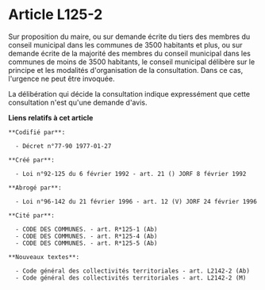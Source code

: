 # Article L125-2

Sur proposition du maire, ou sur demande écrite du tiers des membres du conseil municipal dans les communes de 3500 habitants
et plus, ou sur demande écrite de la majorité des membres du conseil municipal dans les communes de moins de 3500 habitants,
le conseil municipal délibère sur le principe et les modalités d'organisation de la consultation. Dans ce cas, l'urgence ne
peut être invoquée.

La délibération qui décide la consultation indique expressément que cette consultation n'est qu'une demande d'avis.

**Liens relatifs à cet article**

	**Codifié par**:

	  - Décret n°77-90 1977-01-27

	**Créé par**:

	  - Loi n°92-125 du 6 février 1992 - art. 21 () JORF 8 février 1992

	**Abrogé par**:

	  - Loi n°96-142 du 21 février 1996 - art. 12 (V) JORF 24 février 1996

	**Cité par**:

	  - CODE DES COMMUNES. - art. R*125-1 (Ab)
	  - CODE DES COMMUNES. - art. R*125-4 (Ab)
	  - CODE DES COMMUNES. - art. R*125-5 (Ab)

	**Nouveaux textes**:

	  - Code général des collectivités territoriales - art. L2142-2 (Ab)
	  - Code général des collectivités territoriales - art. L2142-2 (M)
